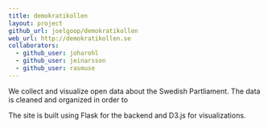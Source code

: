 ```yaml
---
title: demokratikollen
layout: project
github_url: joelgoop/demokratikollen
web_url: http://demokratikollen.se
collaborators:
  - github_user: joharohl
  - github_user: jeinarsson
  - github_user: rasmuse
---
```


We collect and visualize open data about the Swedish Partliament. The data is cleaned and organized in order to 

The site is built using Flask for the backend and D3.js for visualizations.